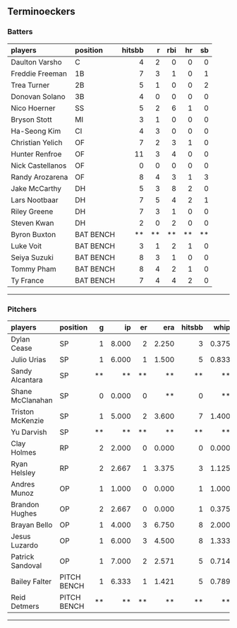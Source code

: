 ## Terminoeckers

### Batters

 
|players          |position  | hitsbb|  r| rbi| hr| sb| 
|:----------------|:---------|------:|--:|---:|--:|--:| 
|Daulton Varsho   |C         |      4|  2|   0|  0|  0| 
|Freddie Freeman  |1B        |      7|  3|   1|  0|  1| 
|Trea Turner      |2B        |      5|  1|   0|  0|  2| 
|Donovan Solano   |3B        |      4|  0|   0|  0|  0| 
|Nico Hoerner     |SS        |      5|  2|   6|  1|  0| 
|Bryson Stott     |MI        |      3|  1|   0|  0|  0| 
|Ha-Seong Kim     |CI        |      4|  3|   0|  0|  0| 
|Christian Yelich |OF        |      7|  2|   3|  1|  0| 
|Hunter Renfroe   |OF        |     11|  3|   4|  0|  0| 
|Nick Castellanos |OF        |      0|  0|   0|  0|  0| 
|Randy Arozarena  |OF        |      8|  4|   3|  1|  3| 
|Jake McCarthy    |DH        |      5|  3|   8|  2|  0| 
|Lars Nootbaar    |DH        |      7|  5|   4|  2|  1| 
|Riley Greene     |DH        |      7|  3|   1|  0|  0| 
|Steven Kwan      |DH        |      2|  0|   2|  0|  0| 
|Byron Buxton     |BAT BENCH |     **| **|  **| **| **| 
|Luke Voit        |BAT BENCH |      3|  1|   2|  1|  0| 
|Seiya Suzuki     |BAT BENCH |      8|  3|   1|  0|  0| 
|Tommy Pham       |BAT BENCH |      8|  4|   2|  1|  0| 
|Ty France        |BAT BENCH |      7|  4|   4|  2|  0| 

* * *

### Pitchers

 
|players          |position    |  g|    ip| er|   era| hitsbb|  whip| so|  w| sv| 
|:----------------|:-----------|--:|-----:|--:|-----:|------:|-----:|--:|--:|--:| 
|Dylan Cease      |SP          |  1| 8.000|  2| 2.250|      3| 0.375|  8|  0|  0| 
|Julio Urias      |SP          |  1| 6.000|  1| 1.500|      5| 0.833|  7|  1|  0| 
|Sandy Alcantara  |SP          | **|    **| **|    **|     **|    **| **| **| **| 
|Shane McClanahan |SP          |  0| 0.000|  0|    **|      0|    **|  0|  0|  0| 
|Triston McKenzie |SP          |  1| 5.000|  2| 3.600|      7| 1.400|  7|  0|  0| 
|Yu Darvish       |SP          | **|    **| **|    **|     **|    **| **| **| **| 
|Clay Holmes      |RP          |  2| 2.000|  0| 0.000|      0| 0.000|  3|  0|  0| 
|Ryan Helsley     |RP          |  2| 2.667|  1| 3.375|      3| 1.125|  5|  1|  0| 
|Andres Munoz     |OP          |  1| 1.000|  0| 0.000|      1| 1.000|  2|  0|  0| 
|Brandon Hughes   |OP          |  2| 2.667|  0| 0.000|      1| 0.375|  1|  0|  0| 
|Brayan Bello     |OP          |  1| 4.000|  3| 6.750|      8| 2.000|  2|  0|  0| 
|Jesus Luzardo    |OP          |  1| 6.000|  3| 4.500|      8| 1.333|  4|  0|  0| 
|Patrick Sandoval |OP          |  1| 7.000|  2| 2.571|      5| 0.714|  7|  1|  0| 
|Bailey Falter    |PITCH BENCH |  1| 6.333|  1| 1.421|      5| 0.789|  6|  1|  0| 
|Reid Detmers     |PITCH BENCH | **|    **| **|    **|     **|    **| **| **| **| 


* * *



